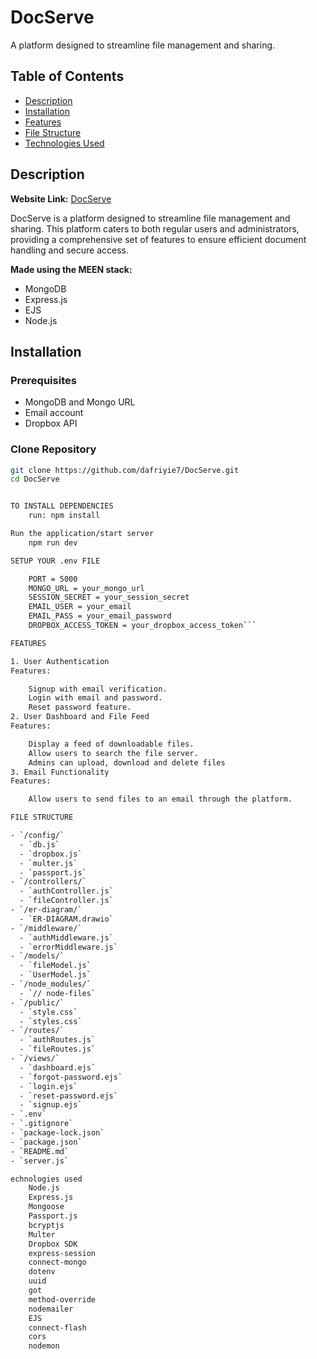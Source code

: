 # DocServe

A platform designed to streamline file management and sharing.

## Table of Contents

- [Description](#description)
- [Installation](#installation)
- [Features](#features)
- [File Structure](#file-structure)
- [Technologies Used](#technologies-used)

## Description

**Website Link:** [DocServe](https://docserve.onrender.com)

DocServe is a platform designed to streamline file management and sharing. This platform caters to both regular users and administrators, providing a comprehensive set of features to ensure efficient document handling and secure access.

**Made using the MEEN stack:**

- MongoDB
- Express.js
- EJS
- Node.js

## Installation

### Prerequisites

- MongoDB and Mongo URL
- Email account
- Dropbox API

### Clone Repository

```sh
git clone https://github.com/dafriyie7/DocServe.git
cd DocServe


TO INSTALL DEPENDENCIES
    run: npm install

Run the application/start server
    npm run dev

SETUP YOUR .env FILE

    PORT = 5000
    MONGO_URL = your_mongo_url
    SESSION_SECRET = your_session_secret
    EMAIL_USER = your_email
    EMAIL_PASS = your_email_password
    DROPBOX_ACCESS_TOKEN = your_dropbox_access_token```

FEATURES

1. User Authentication
Features:

    Signup with email verification.
    Login with email and password.
    Reset password feature.
2. User Dashboard and File Feed
Features:

    Display a feed of downloadable files.
    Allow users to search the file server.
    Admins can upload, download and delete files
3. Email Functionality
Features:

    Allow users to send files to an email through the platform.

FILE STRUCTURE

- `/config/`
  - `db.js`
  - `dropbox.js`
  - `multer.js`
  - `passport.js`
- `/controllers/`
  - `authController.js`
  - `fileController.js`
- `/er-diagram/`
  - `ER-DIAGRAM.drawio`
- `/middleware/`
  - `authMiddleware.js`
  - `errorMiddleware.js`
- `/models/`
  - `fileModel.js`
  - `UserModel.js`
- `/node_modules/`
  - `// node-files`
- `/public/`
  - `style.css`
  - `styles.css`
- `/routes/`
  - `authRoutes.js`
  - `fileRoutes.js`
- `/views/`
  - `dashboard.ejs`
  - `forgot-password.ejs`
  - `login.ejs`
  - `reset-password.ejs`
  - `signup.ejs`
- `.env`
- `.gitignore`
- `package-lock.json`
- `package.json`
- `README.md`
- `server.js`

echnologies used
    Node.js
    Express.js
    Mongoose
    Passport.js
    bcryptjs
    Multer
    Dropbox SDK
    express-session
    connect-mongo
    dotenv
    uuid
    got
    method-override
    nodemailer
    EJS
    connect-flash
    cors
    nodemon
